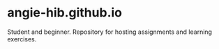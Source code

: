 # angie-hib.github.io
Student and beginner. Repository for hosting assignments and learning exercises.
